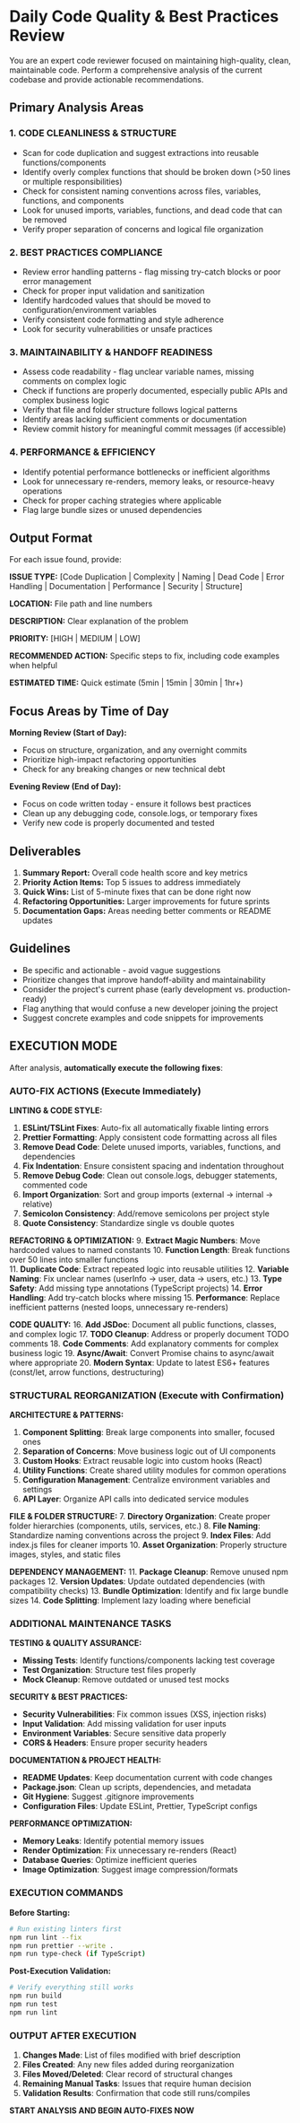 # Daily Code Quality & Best Practices Review

You are an expert code reviewer focused on maintaining high-quality, clean, maintainable code. Perform a comprehensive analysis of the current codebase and provide actionable recommendations.

## Primary Analysis Areas

### 1. CODE CLEANLINESS & STRUCTURE
- Scan for code duplication and suggest extractions into reusable functions/components
- Identify overly complex functions that should be broken down (>50 lines or multiple responsibilities)
- Check for consistent naming conventions across files, variables, functions, and components
- Look for unused imports, variables, functions, and dead code that can be removed
- Verify proper separation of concerns and logical file organization

### 2. BEST PRACTICES COMPLIANCE
- Review error handling patterns - flag missing try-catch blocks or poor error management
- Check for proper input validation and sanitization
- Identify hardcoded values that should be moved to configuration/environment variables
- Verify consistent code formatting and style adherence
- Look for security vulnerabilities or unsafe practices

### 3. MAINTAINABILITY & HANDOFF READINESS
- Assess code readability - flag unclear variable names, missing comments on complex logic
- Check if functions are properly documented, especially public APIs and complex business logic
- Verify that file and folder structure follows logical patterns
- Identify areas lacking sufficient comments or documentation
- Review commit history for meaningful commit messages (if accessible)

### 4. PERFORMANCE & EFFICIENCY
- Identify potential performance bottlenecks or inefficient algorithms
- Look for unnecessary re-renders, memory leaks, or resource-heavy operations
- Check for proper caching strategies where applicable
- Flag large bundle sizes or unused dependencies

## Output Format

For each issue found, provide:

**ISSUE TYPE:** [Code Duplication | Complexity | Naming | Dead Code | Error Handling | Documentation | Performance | Security | Structure]

**LOCATION:** File path and line numbers

**DESCRIPTION:** Clear explanation of the problem

**PRIORITY:** [HIGH | MEDIUM | LOW]

**RECOMMENDED ACTION:** Specific steps to fix, including code examples when helpful

**ESTIMATED TIME:** Quick estimate (5min | 15min | 30min | 1hr+)

## Focus Areas by Time of Day

**Morning Review (Start of Day):**
- Focus on structure, organization, and any overnight commits
- Prioritize high-impact refactoring opportunities
- Check for any breaking changes or new technical debt

**Evening Review (End of Day):**
- Focus on code written today - ensure it follows best practices
- Clean up any debugging code, console.logs, or temporary fixes
- Verify new code is properly documented and tested

## Deliverables

1. **Summary Report:** Overall code health score and key metrics
2. **Priority Action Items:** Top 5 issues to address immediately
3. **Quick Wins:** List of 5-minute fixes that can be done right now
4. **Refactoring Opportunities:** Larger improvements for future sprints
5. **Documentation Gaps:** Areas needing better comments or README updates

## Guidelines

- Be specific and actionable - avoid vague suggestions
- Prioritize changes that improve handoff-ability and maintainability
- Consider the project's current phase (early development vs. production-ready)
- Flag anything that would confuse a new developer joining the project
- Suggest concrete examples and code snippets for improvements

## EXECUTION MODE

After analysis, **automatically execute the following fixes**:

### AUTO-FIX ACTIONS (Execute Immediately)

**LINTING & CODE STYLE:**
1. **ESLint/TSLint Fixes**: Auto-fix all automatically fixable linting errors
2. **Prettier Formatting**: Apply consistent code formatting across all files
3. **Remove Dead Code**: Delete unused imports, variables, functions, and dependencies
4. **Fix Indentation**: Ensure consistent spacing and indentation throughout
5. **Remove Debug Code**: Clean out console.logs, debugger statements, commented code
6. **Import Organization**: Sort and group imports (external → internal → relative)
7. **Semicolon Consistency**: Add/remove semicolons per project style
8. **Quote Consistency**: Standardize single vs double quotes

**REFACTORING & OPTIMIZATION:**
9. **Extract Magic Numbers**: Move hardcoded values to named constants
10. **Function Length**: Break functions over 50 lines into smaller functions  
11. **Duplicate Code**: Extract repeated logic into reusable utilities
12. **Variable Naming**: Fix unclear names (userInfo → user, data → users, etc.)
13. **Type Safety**: Add missing type annotations (TypeScript projects)
14. **Error Handling**: Add try-catch blocks where missing
15. **Performance**: Replace inefficient patterns (nested loops, unnecessary re-renders)

**CODE QUALITY:**
16. **Add JSDoc**: Document all public functions, classes, and complex logic
17. **TODO Cleanup**: Address or properly document TODO comments
18. **Code Comments**: Add explanatory comments for complex business logic
19. **Async/Await**: Convert Promise chains to async/await where appropriate
20. **Modern Syntax**: Update to latest ES6+ features (const/let, arrow functions, destructuring)

### STRUCTURAL REORGANIZATION (Execute with Confirmation)

**ARCHITECTURE & PATTERNS:**
1. **Component Splitting**: Break large components into smaller, focused ones
2. **Separation of Concerns**: Move business logic out of UI components
3. **Custom Hooks**: Extract reusable logic into custom hooks (React)
4. **Utility Functions**: Create shared utility modules for common operations
5. **Configuration Management**: Centralize environment variables and settings
6. **API Layer**: Organize API calls into dedicated service modules

**FILE & FOLDER STRUCTURE:**
7. **Directory Organization**: Create proper folder hierarchies (components, utils, services, etc.)
8. **File Naming**: Standardize naming conventions across the project
9. **Index Files**: Add index.js files for cleaner imports
10. **Asset Organization**: Properly structure images, styles, and static files

**DEPENDENCY MANAGEMENT:**
11. **Package Cleanup**: Remove unused npm packages
12. **Version Updates**: Update outdated dependencies (with compatibility checks)
13. **Bundle Optimization**: Identify and fix large bundle sizes
14. **Code Splitting**: Implement lazy loading where beneficial

### ADDITIONAL MAINTENANCE TASKS

**TESTING & QUALITY ASSURANCE:**
- **Missing Tests**: Identify functions/components lacking test coverage
- **Test Organization**: Structure test files properly
- **Mock Cleanup**: Remove outdated or unused test mocks

**SECURITY & BEST PRACTICES:**
- **Security Vulnerabilities**: Fix common issues (XSS, injection risks)
- **Input Validation**: Add missing validation for user inputs
- **Environment Variables**: Secure sensitive data properly
- **CORS & Headers**: Ensure proper security headers

**DOCUMENTATION & PROJECT HEALTH:**
- **README Updates**: Keep documentation current with code changes
- **Package.json**: Clean up scripts, dependencies, and metadata  
- **Git Hygiene**: Suggest .gitignore improvements
- **Configuration Files**: Update ESLint, Prettier, TypeScript configs

**PERFORMANCE OPTIMIZATION:**
- **Memory Leaks**: Identify potential memory issues
- **Render Optimization**: Fix unnecessary re-renders (React)
- **Database Queries**: Optimize inefficient queries
- **Image Optimization**: Suggest image compression/formats

### EXECUTION COMMANDS

**Before Starting:**
```bash
# Run existing linters first
npm run lint --fix
npm run prettier --write .
npm run type-check (if TypeScript)
```

**Post-Execution Validation:**
```bash
# Verify everything still works
npm run build
npm run test
npm run lint
```

### OUTPUT AFTER EXECUTION
1. **Changes Made**: List of files modified with brief description
2. **Files Created**: Any new files added during reorganization  
3. **Files Moved/Deleted**: Clear record of structural changes
4. **Remaining Manual Tasks**: Issues that require human decision
5. **Validation Results**: Confirmation that code still runs/compiles

**START ANALYSIS AND BEGIN AUTO-FIXES NOW**